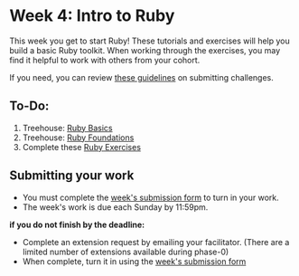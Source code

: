 # Week 4: Intro to Ruby

This week you get to start Ruby! These tutorials and exercises will help you build a basic Ruby toolkit. When working through the exercises, you may find it helpful to work with others from your cohort.

If you need, you can review [these guidelines](../../../phase-0-handbook/submission-guidelines) on submitting challenges.

## To-Do:

1. Treehouse: [Ruby Basics](http://teamtreehouse.com/library/ruby-basics)
2. Treehouse: [Ruby Foundations](http://teamtreehouse.com/library/ruby-foundations)
3. Complete these [Ruby Exercises](./exercises)

## Submitting your work

- You must complete the [week's submission form](http://goo.gl/forms/VZsU0WKZ6u) to turn in your work.
- The week's work is due each Sunday by 11:59pm.  

**if you do not finish by the deadline:**

- Complete an extension request by emailing your facilitator. (There are a limited number of extensions available during phase-0)
- When complete, turn it in using the [week's submission form](http://goo.gl/forms/VZsU0WKZ6u)
